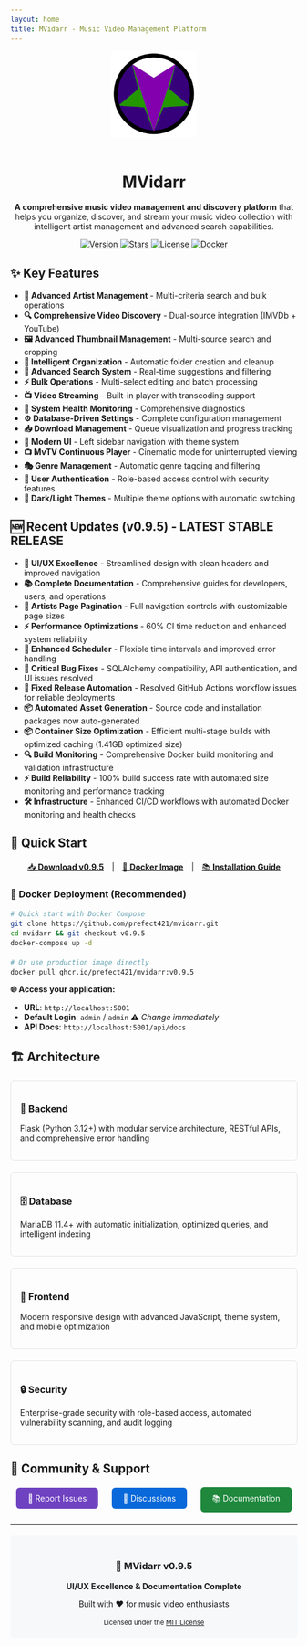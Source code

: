 ```yaml
---
layout: home
title: MVidarr - Music Video Management Platform
---
```


<div style="text-align: center; margin-bottom: 30px;">
  <img src="https://raw.githubusercontent.com/prefect421/mvidarr/main/frontend/src/Content/Images/mvidarr-logo.png" alt="MVidarr Logo" width="150" height="150" style="margin-bottom: 20px;">
  
  <h1>MVidarr</h1>
  
  <p><strong>A comprehensive music video management and discovery platform</strong> that helps you organize, discover, and stream your music video collection with intelligent artist management and advanced search capabilities.</p>
  
  <p>
    <a href="https://github.com/prefect421/mvidarr/releases/tag/v0.9.5" target="_blank">
      <img src="https://img.shields.io/badge/version-v0.9.5-blue.svg" alt="Version">
    </a>
    <a href="https://github.com/prefect421/mvidarr" target="_blank">
      <img src="https://img.shields.io/github/stars/prefect421/mvidarr.svg" alt="Stars">
    </a>
    <a href="https://github.com/prefect421/mvidarr/blob/main/LICENSE" target="_blank">
      <img src="https://img.shields.io/badge/license-MIT-green.svg" alt="License">
    </a>
    <a href="https://ghcr.io/prefect421/mvidarr:v0.9.5" target="_blank">
      <img src="https://img.shields.io/badge/docker-ghcr.io-2496ED.svg" alt="Docker">
    </a>
  </p>
</div>

## ✨ Key Features

- **🎯 Advanced Artist Management** - Multi-criteria search and bulk operations
- **🔍 Comprehensive Video Discovery** - Dual-source integration (IMVDb + YouTube)  
- **🖼️ Advanced Thumbnail Management** - Multi-source search and cropping
- **📁 Intelligent Organization** - Automatic folder creation and cleanup
- **🔎 Advanced Search System** - Real-time suggestions and filtering
- **⚡ Bulk Operations** - Multi-select editing and batch processing
- **📺 Video Streaming** - Built-in player with transcoding support
- **💚 System Health Monitoring** - Comprehensive diagnostics
- **⚙️ Database-Driven Settings** - Complete configuration management
- **📥 Download Management** - Queue visualization and progress tracking
- **🎨 Modern UI** - Left sidebar navigation with theme system
- **📺 MvTV Continuous Player** - Cinematic mode for uninterrupted viewing
- **🎭 Genre Management** - Automatic genre tagging and filtering
- **🔐 User Authentication** - Role-based access control with security features
- **🌙 Dark/Light Themes** - Multiple theme options with automatic switching

## 🆕 Recent Updates (v0.9.5) - **LATEST STABLE RELEASE**

- **🎨 UI/UX Excellence** - Streamlined design with clean headers and improved navigation
- **📚 Complete Documentation** - Comprehensive guides for developers, users, and operations
- **📄 Artists Page Pagination** - Full navigation controls with customizable page sizes
- **⚡ Performance Optimizations** - 60% CI time reduction and enhanced system reliability
- **🔧 Enhanced Scheduler** - Flexible time intervals and improved error handling
- **🐛 Critical Bug Fixes** - SQLAlchemy compatibility, API authentication, and UI issues resolved
- **🤖 Fixed Release Automation** - Resolved GitHub Actions workflow issues for reliable deployments
- **📦 Automated Asset Generation** - Source code and installation packages now auto-generated
- **📦 Container Size Optimization** - Efficient multi-stage builds with optimized caching (1.41GB optimized size)
- **🔍 Build Monitoring** - Comprehensive Docker build monitoring and validation infrastructure
- **⚡ Build Reliability** - 100% build success rate with automated size monitoring and performance tracking
- **🛠️ Infrastructure** - Enhanced CI/CD workflows with automated Docker monitoring and health checks

## 🚀 Quick Start

<div style="text-align: center; margin: 20px 0;">
<a href="https://github.com/prefect421/mvidarr/releases/tag/v0.9.5" target="_blank" style="margin: 0 10px;">📥 <strong>Download v0.9.5</strong></a> |
<a href="https://ghcr.io/prefect421/mvidarr:v0.9.5" target="_blank" style="margin: 0 10px;">🐳 <strong>Docker Image</strong></a> |
<a href="#installation" style="margin: 0 10px;">📚 <strong>Installation Guide</strong></a>
</div>

### 🐳 Docker Deployment (Recommended)

```bash
# Quick start with Docker Compose
git clone https://github.com/prefect421/mvidarr.git
cd mvidarr && git checkout v0.9.5
docker-compose up -d

# Or use production image directly
docker pull ghcr.io/prefect421/mvidarr:v0.9.5
```

**🌐 Access your application:**
- **URL**: `http://localhost:5001`
- **Default Login**: `admin` / `admin` ⚠️ *Change immediately*
- **API Docs**: `http://localhost:5001/api/docs`

## 🏗️ Architecture

<div style="display: grid; grid-template-columns: repeat(auto-fit, minmax(300px, 1fr)); gap: 20px; margin: 20px 0;">
  <div style="border: 1px solid #e1e4e8; border-radius: 6px; padding: 16px;">
    <h3>🐍 Backend</h3>
    <p>Flask (Python 3.12+) with modular service architecture, RESTful APIs, and comprehensive error handling</p>
  </div>
  <div style="border: 1px solid #e1e4e8; border-radius: 6px; padding: 16px;">
    <h3>🗄️ Database</h3>
    <p>MariaDB 11.4+ with automatic initialization, optimized queries, and intelligent indexing</p>
  </div>
  <div style="border: 1px solid #e1e4e8; border-radius: 6px; padding: 16px;">
    <h3>🎨 Frontend</h3>
    <p>Modern responsive design with advanced JavaScript, theme system, and mobile optimization</p>
  </div>
  <div style="border: 1px solid #e1e4e8; border-radius: 6px; padding: 16px;">
    <h3>🔒 Security</h3>
    <p>Enterprise-grade security with role-based access, automated vulnerability scanning, and audit logging</p>
  </div>
</div>

## 🤝 Community & Support

<div align="center" style="margin: 20px 0;">
  <a href="https://github.com/prefect421/mvidarr/issues" target="_blank" style="background: #6f42c1; color: white; padding: 10px 20px; border-radius: 6px; text-decoration: none; margin: 0 10px; display: inline-block;">
    🐛 Report Issues
  </a>
  <a href="https://github.com/prefect421/mvidarr/discussions" target="_blank" style="background: #0969da; color: white; padding: 10px 20px; border-radius: 6px; text-decoration: none; margin: 0 10px; display: inline-block;">
    💬 Discussions
  </a>
  <a href="https://github.com/prefect421/mvidarr/tree/main/docs" target="_blank" style="background: #1f883d; color: white; padding: 10px 20px; border-radius: 6px; text-decoration: none; margin: 0 10px; display: inline-block;">
    📚 Documentation
  </a>
</div>

---

<div align="center" style="margin: 20px 0; padding: 20px; background: #f6f8fa; border-radius: 6px;">
  <h3>🚀 MVidarr v0.9.5</h3>
  <p><strong>UI/UX Excellence & Documentation Complete</strong></p>
  <p>Built with ❤️ for music video enthusiasts</p>
  <small>Licensed under the <a href="https://github.com/prefect421/mvidarr/blob/main/LICENSE" target="_blank">MIT License</a></small>
</div>